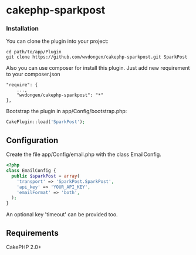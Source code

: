 # cakephp-sparkpost

### Installation

You can clone the plugin into your project:

```
cd path/to/app/Plugin
git clone https://github.com/wvdongen/cakephp-sparkpost.git SparkPost
```

Also you can use composer for install this plugin. Just add new requirement to your composer.json

```
"require": {
    ...,
    "wvdongen/cakephp-sparkpost": "*"
},
```

Bootstrap the plugin in app/Config/bootstrap.php:

```php
CakePlugin::load('SparkPost');
```

## Configuration

Create the file app/Config/email.php with the class EmailConfig.

```php
<?php
class EmailConfig {
  public $sparkPost = array(
    'transport' => 'SparkPost.SparkPost',
    'api_key' => 'YOUR_API_KEY',
    'emailFormat' => 'both',
  );
}
```
An optional key 'timeout' can be provided too.

## Requirements

CakePHP 2.0+
